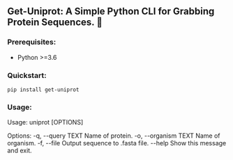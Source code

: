 ## Get-Uniprot: A Simple Python CLI for Grabbing Protein Sequences. 🧬

### Prerequisites:
- Python >=3.6  

### Quickstart:
```
pip install get-uniprot
```
### Usage:
Usage: uniprot [OPTIONS]

Options:
  -q, --query TEXT     Name of protein.
  -o, --organism TEXT  Name of organism.
  -f, --file           Output sequence to .fasta file.
  --help               Show this message and exit.
